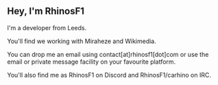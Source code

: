 ## Hey, I'm RhinosF1

I'm a developer from Leeds.

You'll find we working with Miraheze and Wikimedia.

You can drop me an email using contact[at]rhinosf1[dot]com or use the email or private message facility on your favourite platform.

You'll also find me as RhinosF1 on Discord and RhinosF1/carhino on IRC.

